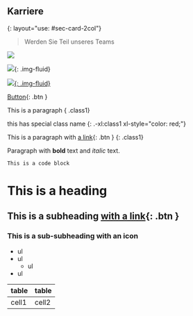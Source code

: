 ## Karriere
{: layout="use: #sec-card-2col"}

> Werden Sie Teil unseres Teams

![](https://cdn.leuffen.de//leu-stock/v2/147/c_gfedcba/AdobeStock_131548362.webp)

![](https://cdn.leuffen.de//leu-stock/v2/147/c_gfedcba/AdobeStock_131548362.webp){: .img-fluid}

[![](https://cdn.leuffen.de//leu-stock/v2/147/c_gfedcba/AdobeStock_131548362.webp){: .img-fluid}](/test)

[Button](/link){: .btn }

This is a paragraph { .class1}

this has special class name
{: .-xl:class1 xl-style="color: red;"}

This is a paragraph with [a link](/link){: .btn }
{: .class1}

<html>
    <block></block>
</html>

Paragraph with <b>bold</b> text and <i>italic</i> text.


```lang
This is a code block
```



<!--

<html>
</html>

This is a comment

-->

# This is a heading

## This is a subheading [with a link](/link){: .btn }

### This is a sub-subheading <i class="bi bi-gear"></i> with an icon

- ul
- ul
    - ul
- ul

| table | table |
|-------|-------|
| cell1 | cell2 |

